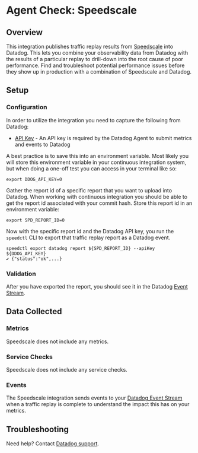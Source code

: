 # Agent Check: Speedscale

## Overview

This integration publishes traffic replay results from [Speedscale][1] into Datadog. This lets you combine your observability data from Datadog with the results of a particular replay to drill-down into the root cause of poor performance. Find and troubleshoot potential performance issues before they show up in production with a combination of Speedscale and Datadog.

## Setup

### Configuration

In order to utilize the integration you need to capture the following from Datadog:

* [API Key][2] - An API key is required by the Datadog Agent to submit metrics and events to Datadog

A best practice is to save this into an environment variable. Most likely you will store this environment variable in your continuous integration system, but when doing a one-off test you can access in your terminal like so:

```
export DDOG_API_KEY=0
```

Gather the report id of a specific report that you want to upload into Datadog. When working with continuous integration you should be able to get the report id associated with your commit hash. Store this report id in an environment variable:

```
export SPD_REPORT_ID=0
```

Now with the specific report id and the Datadog API key, you run the `speedctl` CLI to export that traffic replay report as a Datadog event.

```
speedctl export datadog report ${SPD_REPORT_ID} --apiKey ${DDOG_API_KEY}
✔ {"status":"ok",...}
```
### Validation

After you have exported the report, you should see it in the Datadog [Event Stream][2].

## Data Collected

### Metrics

Speedscale does not include any metrics.

### Service Checks

Speedscale does not include any service checks.

### Events

The Speedscale integration sends events to your [Datadog Event Stream][3] when a traffic replay is complete to understand the impact this has on your metrics.

## Troubleshooting

Need help? Contact [Datadog support][4].

[1]: https://docs.speedscale.com/reference/integrations/datadog/
[2]: https://docs.datadoghq.com/account_management/api-app-keys/
[3]: https://app.datadoghq.com/event/stream
[4]: https://docs.datadoghq.com/help/
